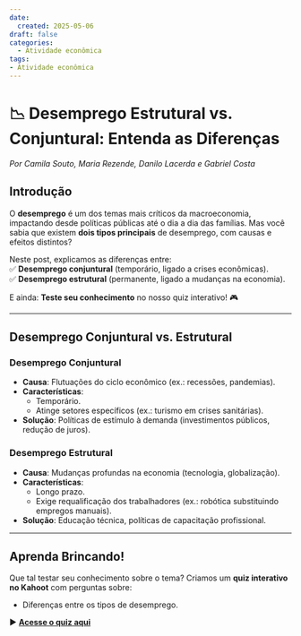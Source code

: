 ```yaml
---
date:
  created: 2025-05-06
draft: false
categories:
  - Atividade econômica
tags:
- Atividade econômica
---
```


# 📉 **Desemprego Estrutural vs. Conjuntural: Entenda as Diferenças**  
*Por Camila Souto, Maria Rezende, Danilo Lacerda e Gabriel Costa* 

## **Introdução**  
O **desemprego** é um dos temas mais críticos da macroeconomia, impactando desde políticas públicas até o dia a dia das famílias. Mas você sabia que existem **dois tipos principais** de desemprego, com causas e efeitos distintos?  

Neste post, explicamos as diferenças entre:  
✅ **Desemprego conjuntural** (temporário, ligado a crises econômicas).  
✅ **Desemprego estrutural** (permanente, ligado a mudanças na economia).  

E ainda: **Teste seu conhecimento** no nosso quiz interativo! 🎮  

---

## **Desemprego Conjuntural vs. Estrutural**  

### **Desemprego Conjuntural**  
- **Causa**: Flutuações do ciclo econômico (ex.: recessões, pandemias).  
- **Características**:  
  - Temporário.  
  - Atinge setores específicos (ex.: turismo em crises sanitárias).  
- **Solução**: Políticas de estímulo à demanda (investimentos públicos, redução de juros).  

### **Desemprego Estrutural**  
- **Causa**: Mudanças profundas na economia (tecnologia, globalização).  
- **Características**:  
  - Longo prazo.  
  - Exige requalificação dos trabalhadores (ex.: robótica substituindo empregos manuais).  
- **Solução**: Educação técnica, políticas de capacitação profissional.  

---


## **Aprenda Brincando!**  
Que tal testar seu conhecimento sobre o tema? Criamos um **quiz interativo no Kahoot** com perguntas sobre:  
- Diferenças entre os tipos de desemprego.  


▶️ **[Acesse o quiz aqui](https://play.kahoot.it/v2/?quizId=6f80c59c-2c38-4546-9265-6faf27f3d74c)**  
